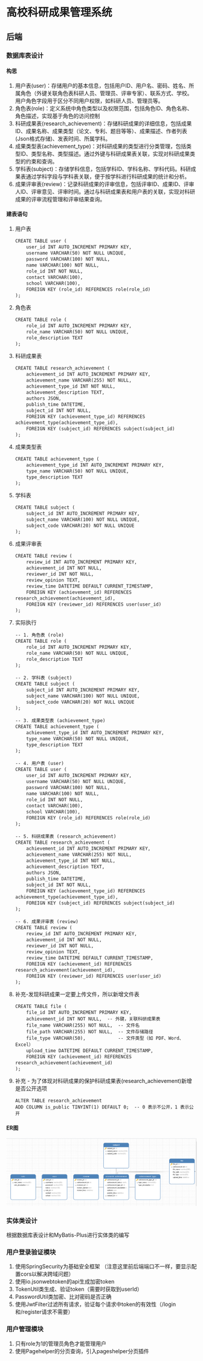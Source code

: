 # 高校科研成果管理系统

## 后端

### 数据库表设计

#### 构思

1. 用户表(user)：存储用户的基本信息，包括用户ID、用户名、密码、姓名、所属角色（外键关联角色表科研人员、管理员、评审专家）、联系方式、学校。用户角色字段用于区分不同用户权限，如科研人员、管理员等。
2. 角色表(role)：定义系统中角色类型以及权限范围，包括角色ID、角色名称、角色描述，实现基于角色的访问控制
3. 科研成果表(research_achievement)：存储科研成果的详细信息，包括成果ID、成果名称、成果类型（论文、专利、题目等等）、成果描述、作者列表(Json格式存储)、发表时间、所属学科。
4. 成果类型表(achievement_type)：对科研成果的类型进行分类管理，包括类型ID、类型名称、类型描述。通过外键与科研成果表关联，实现对科研成果类型的约束和查询。
5. 学科表(subject)：存储学科信息，包括学科ID、学科名称、学科代码。科研成果表通过学科字段与学科表关联，便于按学科进行科研成果的统计和分析。
6. 成果评审表(review)：记录科研成果的评审信息，包括评审ID、成果ID、评审人ID、评审意见、评审时间。通过与科研成果表和用户表的关联，实现对科研成果的评审流程管理和评审结果查询。

#### 建表语句

1. 用户表

   ~~~ mysql
   CREATE TABLE user (
       user_id INT AUTO_INCREMENT PRIMARY KEY,
       username VARCHAR(50) NOT NULL UNIQUE,
       password VARCHAR(100) NOT NULL,
       name VARCHAR(100) NOT NULL,
       role_id INT NOT NULL,
       contact VARCHAR(100),
       school VARCHAR(100),
       FOREIGN KEY (role_id) REFERENCES role(role_id)
   );
   ~~~

2. 角色表

   ~~~ mysql
   CREATE TABLE role (
       role_id INT AUTO_INCREMENT PRIMARY KEY,
       role_name VARCHAR(50) NOT NULL UNIQUE,
       role_description TEXT
   );
   ~~~

3. 科研成果表

   ~~~ mysql
   CREATE TABLE research_achievement (
       achievement_id INT AUTO_INCREMENT PRIMARY KEY,
       achievement_name VARCHAR(255) NOT NULL,
       achievement_type_id INT NOT NULL,
       achievement_description TEXT,
       authors JSON,
       publish_time DATETIME,
       subject_id INT NOT NULL,
       FOREIGN KEY (achievement_type_id) REFERENCES achievement_type(achievement_type_id),
       FOREIGN KEY (subject_id) REFERENCES subject(subject_id)
   );
   ~~~

4. 成果类型表

   ~~~ mysql
   CREATE TABLE achievement_type (
       achievement_type_id INT AUTO_INCREMENT PRIMARY KEY,
       type_name VARCHAR(50) NOT NULL UNIQUE,
       type_description TEXT
   );
   ~~~

5. 学科表

   ~~~ mysql
   CREATE TABLE subject (
       subject_id INT AUTO_INCREMENT PRIMARY KEY,
       subject_name VARCHAR(100) NOT NULL UNIQUE,
       subject_code VARCHAR(20) NOT NULL UNIQUE
   );
   ~~~

6. 成果评审表

   ~~~ mysql
   CREATE TABLE review (
       review_id INT AUTO_INCREMENT PRIMARY KEY,
       achievement_id INT NOT NULL,
       reviewer_id INT NOT NULL,
       review_opinion TEXT,
       review_time DATETIME DEFAULT CURRENT_TIMESTAMP,
       FOREIGN KEY (achievement_id) REFERENCES research_achievement(achievement_id),
       FOREIGN KEY (reviewer_id) REFERENCES user(user_id)
   );
   ~~~

7. 实际执行
   ~~~mysql
   -- 1. 角色表 (role)
   CREATE TABLE role (
       role_id INT AUTO_INCREMENT PRIMARY KEY,
       role_name VARCHAR(50) NOT NULL UNIQUE,
       role_description TEXT
   );
   
   -- 2. 学科表 (subject)
   CREATE TABLE subject (
       subject_id INT AUTO_INCREMENT PRIMARY KEY,
       subject_name VARCHAR(100) NOT NULL UNIQUE,
       subject_code VARCHAR(20) NOT NULL UNIQUE
   );
   
   -- 3. 成果类型表 (achievement_type)
   CREATE TABLE achievement_type (
       achievement_type_id INT AUTO_INCREMENT PRIMARY KEY,
       type_name VARCHAR(50) NOT NULL UNIQUE,
       type_description TEXT
   );
   
   -- 4. 用户表 (user)
   CREATE TABLE user (
       user_id INT AUTO_INCREMENT PRIMARY KEY,
       username VARCHAR(50) NOT NULL UNIQUE,
       password VARCHAR(100) NOT NULL,
       name VARCHAR(100) NOT NULL,
       role_id INT NOT NULL,
       contact VARCHAR(100),
       school VARCHAR(100),
       FOREIGN KEY (role_id) REFERENCES role(role_id)
   );
   
   -- 5. 科研成果表 (research_achievement)
   CREATE TABLE research_achievement (
       achievement_id INT AUTO_INCREMENT PRIMARY KEY,
       achievement_name VARCHAR(255) NOT NULL,
       achievement_type_id INT NOT NULL,
       achievement_description TEXT,
       authors JSON,
       publish_time DATETIME,
       subject_id INT NOT NULL,
       FOREIGN KEY (achievement_type_id) REFERENCES achievement_type(achievement_type_id),
       FOREIGN KEY (subject_id) REFERENCES subject(subject_id)
   );
   
   -- 6. 成果评审表 (review)
   CREATE TABLE review (
       review_id INT AUTO_INCREMENT PRIMARY KEY,
       achievement_id INT NOT NULL,
       reviewer_id INT NOT NULL,
       review_opinion TEXT,
       review_time DATETIME DEFAULT CURRENT_TIMESTAMP,
       FOREIGN KEY (achievement_id) REFERENCES research_achievement(achievement_id),
       FOREIGN KEY (reviewer_id) REFERENCES user(user_id)
   );
   ~~~

8. 补充-发现科研成果一定要上传文件，所以新增文件表
   ~~~ mysql
   CREATE TABLE file (
       file_id INT AUTO_INCREMENT PRIMARY KEY,
       achievement_id INT NOT NULL,  -- 外键，关联科研成果表
       file_name VARCHAR(255) NOT NULL,  -- 文件名
       file_path VARCHAR(255) NOT NULL,  -- 文件存储路径
       file_type VARCHAR(50),            -- 文件类型（如 PDF、Word、Excel）
       upload_time DATETIME DEFAULT CURRENT_TIMESTAMP,
       FOREIGN KEY (achievement_id) REFERENCES research_achievement(achievement_id)
   );
   ~~~

9. 补充 - 为了体现对科研成果的保护科研成果表(research_achievement)新增是否公开选项

   ~~~ mysql
   ALTER TABLE research_achievement
   ADD COLUMN is_public TINYINT(1) DEFAULT 0;  -- 0 表示不公开，1 表示公开
   ~~~

   

#### ER图

![image-20250217212236071](readme/image-20250217212236071.png)

### 实体类设计

根据数据库表设计和MyBatis-Plus进行实体类的编写

### 用户登录验证模块

1. 使用SpringSecurity为基础安全框架
   （注意这里前后端端口不一样，要显示配置cors以解决跨域问题）
2. 使用io.jsonwebtoken的api生成加密token
3. TokenUtil类生成、验证token（需要时获取到userId）
4. PasswordUtil类加密、比对密码是否正确
5. 使用JwtFilter过滤所有请求，验证每个请求中token的有效性（/login和/register请求不需要）

### 用户管理模块

1. 只有role为1的管理员角色才能管理用户
2. 使用Pagehelper的分页查询，引入pageshelper分页插件
